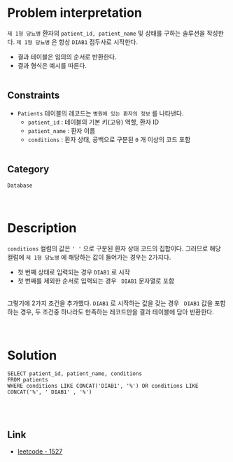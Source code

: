 # Problem interpretation
`제 1형 당뇨병` 환자의 `patient_id, patient_name` 및 상태를 구하는 솔루션을 작성한다. `제 1형 당뇨병` 은 항상 `DIAB1` 접두사로 시작한다.
- 결과 테이블은 임의의 순서로 반환한다.
- 결과 형식은 예시를 따른다.
<br/><br/>

## Constraints
- `Patients` 테이블의 레코드는 `병원에 있는 환자의 정보` 를 나타낸다.
    - `patient_id` : 테이블의 기본 키(고유) 역할, 환자 ID
    - `patient_name` : 환자 이름
    - `conditions` : 환자 상태, 공백으로 구분된 `0` 개 이상의 코드 포함
<br/><br/>

## Category
`Database`
<br/><br/><br/>

# Description
`conditions` 컬럼의 값은 `' '` 으로 구분된 환자 상태 코드의 집합이다. 그러므로 해당 컬럼에 `제 1형 당뇨병` 에 해당하는 값이 들어가는 경우는 2가지다.
- 첫 번째 상태로 입력되는 경우 `DIAB1` 로 시작
- 첫 번째를 제외한 순서로 입력되는 경우 ` DIAB1` 문자열로 포함
<br/><br/>

그렇기에 2가지 조건을 추가했다. `DIAB1` 로 시작하는 값을 갖는 경우 ` DIAB1` 값을 포함하는 경우, 두 조건중 하나라도 만족하는 레코드만을 결과 테이블에 담아 반환한다.
<br/><br/><br/>

# Solution
```mysql
SELECT patient_id, patient_name, conditions
FROM patients
WHERE conditions LIKE CONCAT('DIAB1', '%') OR conditions LIKE CONCAT('%', ' DIAB1' , '%')
```
<br/><br/>

## Link
- [leetcode - 1527](https://leetcode.com/problems/patients-with-a-condition/description/)